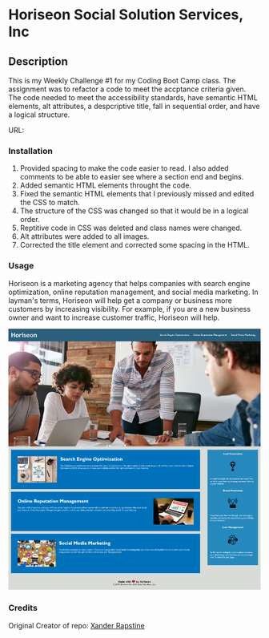 # Horiseon Social Solution Services, Inc

## Description
This is my Weekly Challenge #1 for my Coding Boot Camp class. The assignment was to refactor a code to meet the accptance criteria given. The code needed to meet the accessibility standards, have semantic HTML elements, alt attributes, a despcriptive title, fall in sequential order, and have a logical structure.

URL: 

### Installation
1. Provided spacing to make the code easier to read. I also added comments to be able to easier see where a section end and begins.
2. Added semantic HTML elements throught the code.
3. Fixed the semantic HTML elements that I previously missed and edited the CSS to match.
4. The structure of the CSS was changed so that it would be in a logical order.
5. Reptitive code in CSS was deleted and class names were changed.
6. Alt attributes were added to all images.
7. Corrected the title element and corrected some spacing in the HTML.

### Usage
Horiseon is a marketing agency that helps companies with search engine optimization, online reputation management, and social media marketing. In layman's terms, Horiseon will help get a company or business more customers by increasing visibility. For example, if you are a new business owner and want to increase customer traffic, Horiseon will help.

![Horiseon Homepage](./Develop\assets\images\Screenshot.png)

### Credits
Original Creator of repo: [Xander Rapstine](http://www.rapstine.com/)
